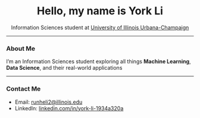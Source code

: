 
<h1 align="center">Hello, my name is York Li</h1>

<p align="center">
  Information Sciences student at 
  <a href="https://illinois.edu">University of Illinois Urbana-Champaign</a><br>
</p>


---

### About Me
I’m an Information Sciences student exploring all things **Machine Learning**, **Data Science**, and their real-world applications

---

### Contact Me
- Email: [runheli2@illinois.edu](mailto:runheli2@illinois.edu)  
- LinkedIn: [linkedin.com/in/york-li-1934a320a](https://www.linkedin.com/in/york-li-1934a320a/)

